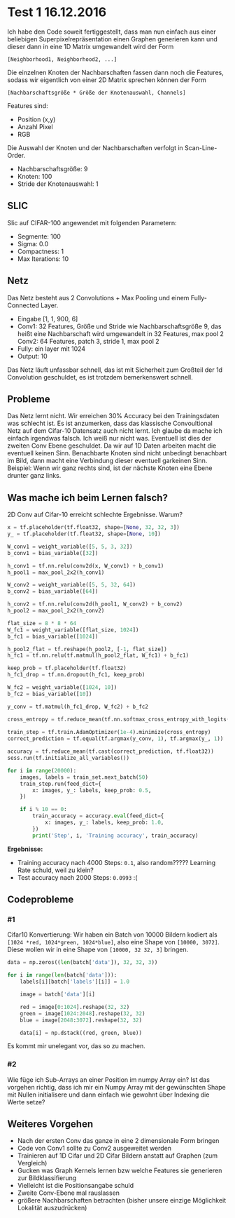 # Test 1 16.12.2016

Ich habe den Code soweit fertiggestellt, dass man nun einfach aus einer
beliebigen Superpixelrepräsentation einen Graphen generieren kann und dieser
dann in eine 1D Matrix umgewandelt wird der Form

```
[Neighborhood1, Neighborhood2, ...]
```

Die einzelnen Knoten der Nachbarschaften fassen dann noch die Features, sodass
wir eigentlich von einer 2D Matrix sprechen können der Form

```
[Nachbarschaftsgröße * Größe der Knotenauswahl, Channels]
```

Features sind:
* Position (x,y)
* Anzahl Pixel
* RGB

Die Auswahl der Knoten und der Nachbarschaften verfolgt in Scan-Line-Order.

* Nachbarschaftsgröße: 9
* Knoten: 100
* Stride der Knotenauswahl: 1

## SLIC

Slic auf CIFAR-100 angewendet mit folgenden Parametern:
* Segmente: 100
* Sigma: 0.0
* Compactness: 1
* Max Iterations: 10

## Netz

Das Netz besteht aus 2 Convolutions + Max Pooling und einem Fully-Connected
Layer.

* Eingabe [1, 1, 900, 6]
* Conv1: 32 Features, Größe und Stride wie Nachbarschaftsgröße 9, das heißt
  eine Nachbarschaft wird umgewandelt in 32 Features, max pool 2
  Conv2: 64 Features, patch 3, stride 1, max pool 2
* Fully: ein layer mit 1024
* Output: 10

Das Netz läuft unfassbar schnell, das ist mit Sicherheit zum Großteil der 1d 
Convolution geschuldet, es ist trotzdem bemerkenswert schnell.

## Probleme

Das Netz lernt nicht. Wir erreichen 30% Accuracy bei den Trainingsdaten was
schlecht ist.
Es ist anzumerken, dass das klassische Convoultional Netz auf dem Cifar-10
Datensatz auch nicht lernt. Ich glaube da mache ich einfach irgendwas falsch.
Ich weiß nur nicht was.
Eventuell ist dies der zweiten Conv Ebene geschuldet. Da wir auf 1D Daten
arbeiten macht die eventuell keinen Sinn. Benachbarte Knoten sind nicht
unbedingt benachbart im Bild, dann macht eine Verbindung dieser eventuell
garkeinen Sinn. Beispiel: Wenn wir ganz rechts sind, ist der nächste Knoten
eine Ebene drunter ganz links.

## Was mache ich beim Lernen falsch?

2D Conv auf Cifar-10 erreicht schlechte Ergebnisse. Warum?

```python
x = tf.placeholder(tf.float32, shape=[None, 32, 32, 3])
y_ = tf.placeholder(tf.float32, shape=[None, 10])

W_conv1 = weight_variable([5, 5, 3, 32])
b_conv1 = bias_variable([32])

h_conv1 = tf.nn.relu(conv2d(x, W_conv1) + b_conv1)
h_pool1 = max_pool_2x2(h_conv1)

W_conv2 = weight_variable([5, 5, 32, 64])
b_conv2 = bias_variable([64])

h_conv2 = tf.nn.relu(conv2d(h_pool1, W_conv2) + b_conv2)
h_pool2 = max_pool_2x2(h_conv2)

flat_size = 8 * 8 * 64
W_fc1 = weight_variable([flat_size, 1024])
b_fc1 = bias_variable([1024])

h_pool2_flat = tf.reshape(h_pool2, [-1, flat_size])
h_fc1 = tf.nn.relu(tf.matmul(h_pool2_flat, W_fc1) + b_fc1)

keep_prob = tf.placeholder(tf.float32)
h_fc1_drop = tf.nn.dropout(h_fc1, keep_prob)

W_fc2 = weight_variable([1024, 10])
b_fc2 = bias_variable([10])

y_conv = tf.matmul(h_fc1_drop, W_fc2) + b_fc2

cross_entropy = tf.reduce_mean(tf.nn.softmax_cross_entropy_with_logits(y_conv,
                                                                       y_))
train_step = tf.train.AdamOptimizer(1e-4).minimize(cross_entropy)
correct_prediction = tf.equal(tf.argmax(y_conv, 1), tf.argmax(y_, 1))

accuracy = tf.reduce_mean(tf.cast(correct_prediction, tf.float32))
sess.run(tf.initialize_all_variables())

for i in range(20000):
    images, labels = train_set.next_batch(50)
    train_step.run(feed_dict={
        x: images, y_: labels, keep_prob: 0.5,
    })

    if i % 10 == 0:
        train_accuracy = accuracy.eval(feed_dict={
            x: images, y_: labels, keep_prob: 1.0,
        })
        print('Step', i, 'Training accuracy', train_accuracy)
```

**Ergebnisse:**
* Training accuracy nach 4000 Steps: `0.1`, also random????? Learning Rate schuld, weil zu klein?
* Test accuracy nach 2000 Steps: `0.0993` :(
## Codeprobleme

### #1

Cifar10 Konvertierung:
Wir haben ein Batch von 10000 Bildern kodiert als `[1024 *red, 1024*green, 1024*blue]`, also eine Shape von `[10000, 3072]`. Diese wollen wir in eine Shape von `[10000, 32 32, 3]` bringen.

```python
data = np.zeros((len(batch['data']), 32, 32, 3))

for i in range(len(batch['data'])):
    labels[i][batch['labels'][i]] = 1.0

    image = batch['data'][i]

    red = image[0:1024].reshape(32, 32)
    green = image[1024:2048].reshape(32, 32)
    blue = image[2048:3072].reshape(32, 32)

    data[i] = np.dstack((red, green, blue))
```

Es kommt mir unelegant vor, das so zu machen.

### #2

Wie füge ich Sub-Arrays an einer Position im numpy Array ein? Ist das vorgehen richtig, dass ich mir ein Numpy Array mit der gewünschten Shape mit Nullen initialisere und dann einfach wie gewohnt über Indexing die Werte setze?

## Weiteres Vorgehen

* Nach der ersten Conv das ganze in eine 2 dimensionale Form bringen
* Code von Conv1 sollte zu Conv2 ausgeweitet werden
* Trainieren auf 1D Cifar und 2D Cifar Bildern anstatt auf Graphen (zum 
  Vergleich)
* Gucken was Graph Kernels lernen bzw welche Features sie generieren zur 
  Bildklassifierung
* Vielleicht ist die Positionsangabe schuld
* Zweite Conv-Ebene mal rauslassen
* größere Nachbarschaften betrachten (bisher unsere einzige Möglichkeit 
  Lokalität auszudrücken)
